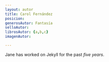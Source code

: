 ```yaml
---
layout: autor
title: Carol Fernández
posicion: 
generosAutor: Fantasía
selloAutor:
librosAutor: {a,b,c}
imagenAutor:

---
```

Jane has worked on Jekyll for the past *five years*.
